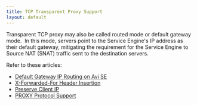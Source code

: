 ```yaml
---
title: TCP Transparent Proxy Support
layout: default
---
```

Transparent TCP proxy may also be called routed mode or default gateway mode.  In this mode, servers point to the Service Engine's IP address as their default gateway, mitigating the requirement for the Service Engine to Source NAT (SNAT) traffic sent to the destination servers.

Refer to these articles:

* <a href="/default-gateway-ip-routing-on-avi-se/">Default Gateway IP Routing on Avi SE</a>
* <a href="/x-forwarded-for-header-insertion/">X-Forwarded-For Header Insertion</a>
* <a href="/preserve-client-ip/">Preserve Client IP</a>
* <a href="/proxy-protocol-support/">PROXY Protocol Support</a> 